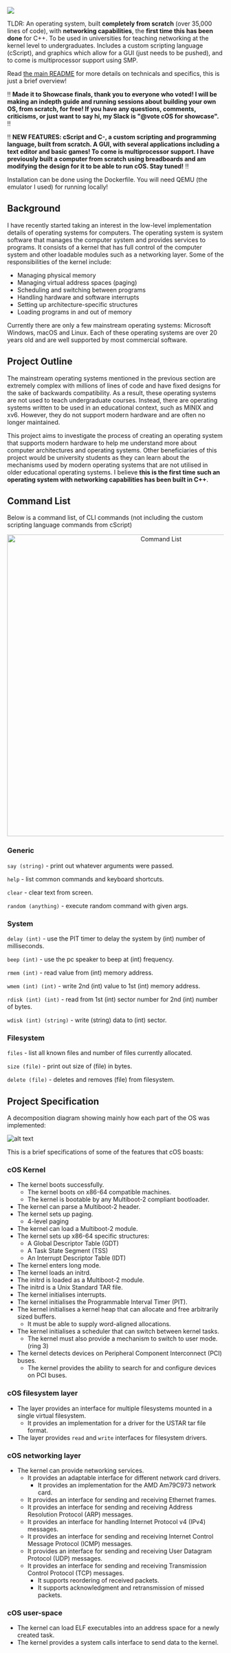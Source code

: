 ![](https://cloud-fsj4zugvj-hack-club-bot.vercel.app/0screenshot_2024-08-20_at_10.40.10.png)

TLDR: An operating system, built **completely from scratch** (over 35,000 lines of code), with **networking capabilities**, the **first time this has been done** for C++. To be used in universities for teaching networking at the kernel level to undergraduates. Includes a custom scripting language (cScript), and graphics which allow for a GUI (just needs to be pushed), and to come is multiprocessor support using SMP.

Read [the main README](https://github.com/zaaahir/cos/README.md) for more details on technicals and specifics, this is just a brief overview!

‼️ **Made it to Showcase finals, thank you to everyone who voted! I will be making an indepth guide and running sessions about building your own OS, from scratch, for free! If you have any questions, comments, criticisms, or just want to say hi, my Slack is "@vote cOS for showcase".** ‼️

‼️ **NEW FEATURES: cScript and C-, a custom scripting and programming language, built from scratch. A GUI, with several applications including a text editor and basic games! To come is multiprocessor support. I have previously built a computer from scratch using breadboards and am modifying the design for it to be able to run cOS. Stay tuned!** ‼️

Installation can be done using the Dockerfile. You will need QEMU (the emulator I used) for running locally!

## Background

I have recently started taking an interest in the low-level implementation details of operating systems for computers. The operating system is system software that manages the computer system and provides services to programs. It consists of a kernel that has full control of the computer system and other loadable modules such as a networking layer.
Some of the responsibilities of the kernel include:

- Managing physical memory
- Managing virtual address spaces (paging)
- Scheduling and switching between programs
- Handling hardware and software interrupts
- Setting up architecture-specific structures
- Loading programs in and out of memory

Currently there are only a few mainstream operating systems: Microsoft Windows, macOS and Linux. Each of these operating systems are over 20 years old and are well supported by most commercial software.

## Project Outline

The mainstream operating systems mentioned in the previous section are extremely complex with millions of lines of code and have fixed designs for the sake of backwards compatibility. As a result, these operating systems are not used to teach undergraduate courses. Instead, there are operating systems written to be used in an educational context, such as MINIX and xv6. However, they do not support modern hardware and are often no longer maintained.

This project aims to investigate the process of creating an operating system that supports modern hardware to help me understand more about computer architectures and operating systems. Other beneficiaries of this project would be university students as they can learn about the mechanisms used by modern operating systems that are not utilised in older educational operating systems. I believe **this is the first time such an operating system with networking capabilities has been built in C++**. 

## Command List

Below is a command list, of CLI commands (not including the custom scripting language commands from cScript)

<p align="center">
<img width="700" alt="Command List" src="https://cloud-n0m9zy5rs-hack-club-bot.vercel.app/0screenshot_2024-09-02_at_11.23.37.png" alt="Command List">
</p>

### Generic

`say (string)` - print out whatever arguments were passed.

`help` - list common commands and keyboard shortcuts.

`clear` - clear text from screen.

`random (anything)` - execute random command with given args.

### System

`delay (int)` - use the PIT timer to delay the system by (int) number of milliseconds.

`beep (int)` - use the pc speaker to beep at (int) frequency.

`rmem (int)` - read value from (int) memory address.

`wmem (int) (int)` - write 2nd (int) value to 1st (int) memory address.

`rdisk (int) (int)` - read from 1st (int) sector number for 2nd (int) number of bytes.

`wdisk (int) (string)` - write (string) data to (int) sector.


### Filesystem

`files` - list all known files and number of files currently allocated.

`size (file)` - print out size of (file) in bytes.

`delete (file)` - deletes and removes (file) from filesystem.

## Project Specification

A decomposition diagram showing mainly how each part of the OS was implemented:

![alt text](https://cloud-mj1nkbe6b-hack-club-bot.vercel.app/0screenshot_2024-08-20_at_10.27.35.png)

This is a brief specifications of some of the features that cOS boasts: 

### cOS Kernel

 - The kernel boots successfully.
   - The kernel boots on x86-64 compatible machines.
   - The kernel is bootable by any Multiboot-2 compliant bootloader. 
 - The kernel can parse a Multiboot-2 header.
 - The kernel sets up paging.
   - 4-level paging
 - The kernel can load a Multiboot-2 module.
 - The kernel sets up x86-64 specific structures:
   - A Global Descriptor Table (GDT)
   - A Task State Segment (TSS)
   - An Interrupt Descriptor Table (IDT)
 - The kernel enters long mode.
 - The kernel loads an initrd.
 - The initrd is loaded as a Multiboot-2 module.
 - The initrd is a Unix Standard TAR file.
 - The kernel initialises interrupts.
 - The kernel initialises the Programmable Interval Timer (PIT).
 - The kernel initialises a kernel heap that can allocate and free arbitrarily sized buffers.
   - It must be able to supply word-aligned allocations.
 - The kernel initialises a scheduler that can switch between kernel tasks.
   - The kernel must also provide a mechanism to switch to user mode. (ring 3)
 - The kernel detects devices on Peripheral Component Interconnect (PCI) buses.
   - The kernel provides the ability to search for and configure devices on PCI buses.

### cOS filesystem layer

 - The layer provides an interface for multiple filesystems mounted in a single virtual filesystem.
   - It provides an implementation for a driver for the USTAR tar file format.
 - The layer provides `read` and `write` interfaces for filesystem drivers.

### cOS networking layer

 - The kernel can provide networking services.
   - It provides an adaptable interface for different network card drivers.
     - It provides an implementation for the AMD Am79C973 network card.
   - It provides an interface for sending and receiving Ethernet frames.
   - It provides an interface for sending and receiving Address Resolution Protocol (ARP) messages.
   - It provides an interface for handling Internet Protocol v4 (IPv4) messages.
   - It provides an interface for sending and receiving Internet Control Message Protocol (ICMP) messages.
   - It provides an interface for sending and receiving User Datagram Protocol (UDP) messages.
   - It provides an interface for sending and receiving Transmission Control Protocol (TCP) messages.
     - It supports reordering of received packets.
     - It supports acknowledgment and retransmission of missed packets.

### cOS user-space

 - The kernel can load ELF executables into an address space for a newly created task.
 - The kernel provides a system calls interface to send data to the kernel.

